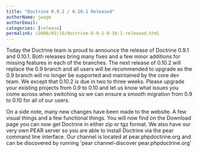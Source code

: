```yaml
---
title: "Doctrine 0.9.1 / 0.10.1 Released"
authorName: jwage
authorEmail:
categories: [release]
permalink: /2008/02/16/doctrine-0-9-1-0-10-1-released.html
---
```

Today the Doctrine team is proud to announce the release of Doctrine
0.9.1 and 0.10.1. Both releases bring many fixes and a few minor
additions for missing features in each of the branches. The next release
of 0.10.2 will replace the 0.9 branch and all users will be recommended
to upgrade as the 0.9 branch will no longer be supported and maintained
by the core dev team. We except that 0.10.2 is due in two to three
weeks. Please upgrade your existing projects from 0.9 to 0.10 and let us
know what issues you come across when switching so we can ensure a
smooth migration from 0.9 to 0.10 for all of our users.

On a side note, many new changes have been made to the website. A few
visual things and a few functional things. You will now find on the
Download page you can now get Doctrine in either zip or tgz format. We
also have our very own PEAR server so you are able to install Doctrine
via the pear command line interface. Our channel is located at
pear.phpdoctrine.org and can be discovered by running 'pear
channel-discover pear.phpdoctrine.org'
